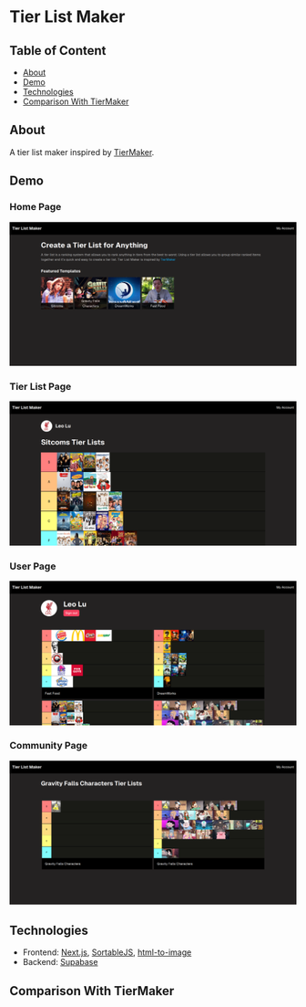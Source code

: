# Tier List Maker

## Table of Content

-   [About](#about)
-   [Demo](#demo)
-   [Technologies](#technologies)
-   [Comparison With TierMaker](#comparison-with-tiermaker)

## About

A tier list maker inspired by [TierMaker](https://tiermaker.com/).

## Demo

### Home Page

![demo](./demo/demo-home-page.png)

### Tier List Page

![demo](./demo/demo-tier-list-page.png)

### User Page

![demo](./demo/demo-user-page.png)

### Community Page

![demo](./demo/demo-community-page.png)

## Technologies

-   Frontend: [Next.js](https://nextjs.org/), [SortableJS](https://sortablejs.github.io/Sortable/), [html-to-image](https://www.npmjs.com/package/html-to-image)
-   Backend: [Supabase](https://supabase.com/)

## Comparison With TierMaker
